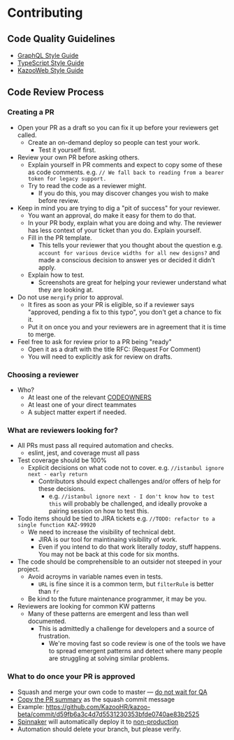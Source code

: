 # Contributing

## Code Quality Guidelines

- [GraphQL Style Guide](https://projectnewco.atlassian.net/wiki/spaces/EN/pages/162857314/GraphQL+Style+Guide)
- [TypeScript Style Guide](https://projectnewco.atlassian.net/wiki/spaces/EN/pages/171376788/TypeScript+Style+Guide)
- [KazooWeb Style Guide](https://projectnewco.atlassian.net/wiki/spaces/EN/pages/171475116/Kazoo-Web+Implementation+Guide)

## Code Review Process

### Creating a PR

- Open your PR as a draft so you can fix it up before your reviewers get called.
  - Create an on-demand deploy so people can test your work.
    - Test it yourself first.
- Review your own PR before asking others.
  - Explain yourself in PR comments and expect to copy some of these as code comments. e.g. `// We fall back to reading from a bearer token for legacy support.`
  - Try to read the code as a reviewer might.
    - If you do this, you may discover changes you wish to make before review.
- Keep in mind you are trying to dig a "pit of success" for your reviewer.
  - You want an approval, do make it easy for them to do that.
  - In your PR body, explain what you are doing and why. The reviewer has less context of your ticket than you do. Explain yourself.
  - Fill in the PR template.
    - This tells your reviewer that you thought about the question e.g. `account for various device widths for all new designs?` and made a conscious decision to answer yes or decided it didn't apply.
  - Explain how to test.
    - Screenshots are great for helping your reviewer understand what they are looking at.
- Do not use `mergify` prior to approval.
  - It fires as soon as your PR is eligible, so if a reviewer says "approved, pending a fix to this typo", you don't get a chance to fix it.
  - Put it on once you and your reviewers are in agreement that it is time to merge.
- Feel free to ask for review prior to a PR being "ready"
  - Open it as a draft with the title RFC: (Request For Comment)
  - You will need to explicitly ask for review on drafts.

### Choosing a reviewer

- Who?
  - At least one of the relevant [CODEOWNERS](https://github.com/KazooHR/kazoo-beta/blob/master/.github/CODEOWNERS)
  - At least one of your direct teammates
  - A subject matter expert if needed.

### What are reviewers looking for?

- All PRs must pass all required automation and checks.
  - eslint, jest, and coverage must all pass
- Test coverage should be 100%
  - Explicit decisions on what code not to cover. e.g. `//istanbul ignore next - early return`
    - Contributors should expect challenges and/or offers of help for these decisions.
      - e.g. `//istanbul ignore next - I don't know how to test this` will probably be challenged, and ideally provoke a pairing session on how to test this.
- Todo items should be tied to JIRA tickets e.g. `//TODO: refactor to a single function KAZ-99920`
  - We need to increase the visibility of technical debt.
    - JIRA is our tool for maintinaing visibility of work.
    - Even if you intend to do that work literally _today_, stuff happens. You may not be back at this code for six months.
- The code should be comprehensible to an outsider not steeped in your project.
  - Avoid acroyms in variable names even in tests.
    - `URL` is fine since it is a common term, but `filterRule` is better than `fr`
  - Be kind to the future maintenance programmer, it may be you.
- Reviewers are looking for common KW patterns
  - Many of these patterns are emergent and less than well documented.
    - This is admittedly a challenge for developers and a source of frustration.
      - We're moving fast so code review is one of the tools we have to spread emergent patterns and detect where many people are struggling at solving similar problems.

### What to do once your PR is approved

- Squash and merge your own code to master — [do not wait for QA](https://github.com/KazooHR/kazoo-beta/blob/master/README.md#continuous-delivery)
- [Copy the PR summary](https://github.com/KazooHR/grid-access/pull/79) as the squash commit message
- Example: https://github.com/KazooHR/kazoo-beta/commit/d59fb6a3c4d7d5531230353bfde0740ae83b2525
- [Spinnaker](https://spinnaker.kazoohr.io/#/projects/Kazoo%20Shared%20Services/applications/kazoo-beta/clusters) will automatically deploy it to [non-production](https://[subdomain].develop.non-prod.kazoohr.io/)
- Automation should delete your branch, but please verify.
